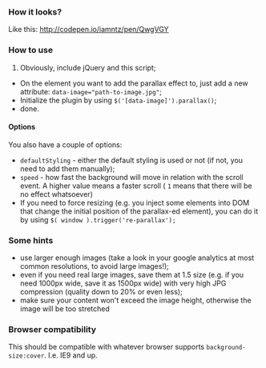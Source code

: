 ### How it looks?

Like this: http://codepen.io/iamntz/pen/QwgVGY

### How to use

1. Obviously, include jQuery and this script;
- On the element you want to add the parallax effect to, just add a new attribute: `data-image="path-to-image.jpg"`;
- Initialize the plugin by using `$('[data-image]').parallax()`;
- done.

#### Options
You also have a couple of options:

- `defaultStyling` - either the default styling is used or not (if not, you need to add them manually);
- `speed` - how fast the background will move in relation with the scroll event. A higher value means a faster scroll ( `1` means that there will be no effect whatsoever)
- If you need to force resizing (e.g. you inject some elements into DOM that change the initial position of the parallax-ed element), you can do it by using `$( window ).trigger('re-parallax');`

### Some hints

- use larger enough images (take a look in your google analytics at most common resolutions, to avoid large images!);
- even if you need real large images, save them at 1.5 size (e.g. if you need 1000px wide, save it as 1500px wide) with very high JPG compression (quality down to 20% or even less);
- make sure your content won't exceed the image height, otherwise the image will be too stretched

### Browser compatibility
This should be compatible with whatever browser supports `background-size:cover`. I.e. IE9 and up.
